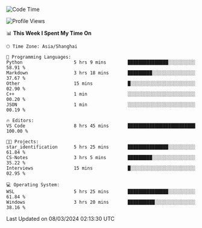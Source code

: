 <!--START_SECTION:waka-->
![Code Time](http://img.shields.io/badge/Code%20Time-1%2C528%20hrs%207%20mins-blue)

![Profile Views](http://img.shields.io/badge/Profile%20Views-0-blue)

📊 **This Week I Spent My Time On** 

```text
🕑︎ Time Zone: Asia/Shanghai

💬 Programming Languages: 
Python                   5 hrs 9 mins        ███████████████░░░░░░░░░░   58.91 % 
Markdown                 3 hrs 18 mins       █████████░░░░░░░░░░░░░░░░   37.67 % 
Other                    15 mins             █░░░░░░░░░░░░░░░░░░░░░░░░   02.90 % 
C++                      1 min               ░░░░░░░░░░░░░░░░░░░░░░░░░   00.20 % 
JSON                     1 min               ░░░░░░░░░░░░░░░░░░░░░░░░░   00.19 % 

🔥 Editors: 
VS Code                  8 hrs 45 mins       █████████████████████████   100.00 % 

🐱‍💻 Projects: 
star_identification      5 hrs 25 mins       ███████████████░░░░░░░░░░   61.84 % 
CS-Notes                 3 hrs 5 mins        █████████░░░░░░░░░░░░░░░░   35.22 % 
Interviews               15 mins             █░░░░░░░░░░░░░░░░░░░░░░░░   02.95 % 

💻 Operating System: 
WSL                      5 hrs 25 mins       ███████████████░░░░░░░░░░   61.84 % 
Windows                  3 hrs 20 mins       ██████████░░░░░░░░░░░░░░░   38.16 % 
```


 Last Updated on 08/03/2024 02:13:30 UTC
<!--END_SECTION:waka-->
